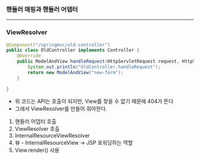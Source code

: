 ### 핸들러 매핑과 핸들러 어댑터



---

### ViewResolver
```java
@Component("/springmvc/old-controller")
public class OldController implements Controller {
	@Override
	public ModelAndView handleRequest(HttpServletRequest request, HttpServletResponse response) throws Exception {
		System.out.println("OldController.handleRequest");
		return new ModelAndView("new-form");
	}

}
```
- 위 코드는 API는 호출이 되지만, View를 찾을 수 없기 때문에 404가 뜬다
- 그래서 ViewResolver를 만들어 줘야한다.
1) 핸들러 어댑터 호출
2) ViewResolver 호출
3) InternalResourceViewResolver
4) 뷰 - InternalResourceView -> JSP 포워딩하는 역할
5) View.render() 사용
